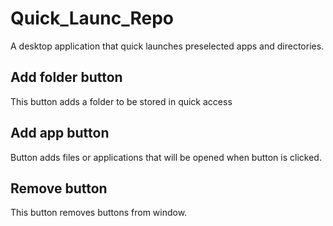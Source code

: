 # Quick_Launc_Repo


A desktop application that quick launches preselected apps and directories.


## Add folder button

This button adds a folder to be stored in quick access

## Add app button 

Button adds files or applications that will be opened when button is clicked.

## Remove button

This button removes buttons from window.
